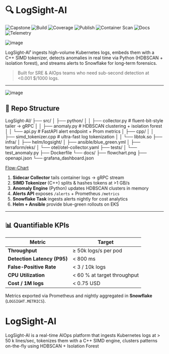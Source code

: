 # 🔍 LogSight-AI
![Capstone](https://img.shields.io/badge/Project-Capstone-blueviolet?style=for-the-badge)
![Build](https://github.com/Trojan3877/LogSight-AI/actions/workflows/ci.yml/badge.svg?style=for-the-badge)
![Coverage](https://codecov.io/gh/Trojan3877/LogSight-AI/branch/main/graph/badge.svg?style=for-the-badge)
![Publish](https://github.com/Trojan3877/LogSight-AI/actions/workflows/docker-publish.yml/badge.svg?style=for-the-badge)
![Container Scan](https://github.com/Trojan3877/LogSight-AI/actions/workflows/container-scan.yml/badge.svg?style=for-the-badge)
![Docs](https://img.shields.io/badge/Docs-GitHub%20Pages-informational?style=for-the-badge)
![Telemetry](https://img.shields.io/badge/Telemetry-OTEL-green?style=for-the-badge)

![image](https://github.com/user-attachments/assets/682de1b8-d052-4b28-844e-7627b9d2c5e7)





LogSight-AI¹ ingests high-volume Kubernetes logs, embeds them with a C++ SIMD tokenizer, detects anomalies in real time via Python (HDBSCAN + isolation forest), and streams alerts to Snowflake for long-term forensics.  
> Built for SRE & AIOps teams who need sub-second detection at <0.001 $/1000 logs.

---
![image](https://github.com/user-attachments/assets/bb1292d3-22ed-4485-97ce-89c975707743)

## 📂 Repo Structure

LogSight-AI/
├── src/
│ ├── python/
│ │ ├── collector.py # fluent-bit-style tailer → gRPC
│ │ ├── anomaly.py # HDBSCAN clustering + isolation forest
│ │ └── api.py # FastAPI alert endpoint + Prom metrics
│ ├── cpp/
│ │ ├── simd_tokenizer.cpp # ultra-fast log tokenization
│ │ └── libtok.so
├── infra/
│ ├── helm/logsight/
│ ├── ansible/blue_green.yml
│ ├── terraform/eks/
│ └── otel/otel-collector.yaml
├── tests/
│ └── test_anomaly.py
├── Dockerfile
└── docs/
├── flowchart.png
├── openapi.json
└── grafana_dashboard.json


[Flow-Chart](docs/flowchart.png)

1. **Sidecar Collector** tails container logs → gRPC stream  
2. **SIMD Tokenizer** (C++) splits & hashes tokens at &gt;1 GB/s  
3. **Anomaly Engine** (Python) updates HDBSCAN clusters in memory  
4. **Alerts API** exposes `/alerts` + Prometheus `/metrics`  
5. **Snowflake Task** ingests alerts nightly for cost analytics  
6. **Helm + Ansible** provide blue-green rollouts on EKS

---

## 📊 Quantifiable KPIs

| Metric | Target |
|--------|--------|
| **Throughput** | ≥ 50k logs/s per pod |
| **Detection Latency (P95)** | &lt; 800 ms |
| **False-Positive Rate** | &lt; 3 / 10k logs |
| **CPU Utilization** | &lt; 60 % at target throughput |
| **Cost / 1M logs** | &lt; 0.75 USD |

Metrics exported via Prometheus and nightly aggregated in **Snowflake** (`LOGSIGHT.METRICS`).




# LogSight-AI
LogSight-AI is a real-time AIOps platform that ingests Kubernetes logs at > 50 k lines/sec, tokenizes them with a C++ SIMD engine, clusters patterns on-the-fly using HDBSCAN + Isolation Forest

